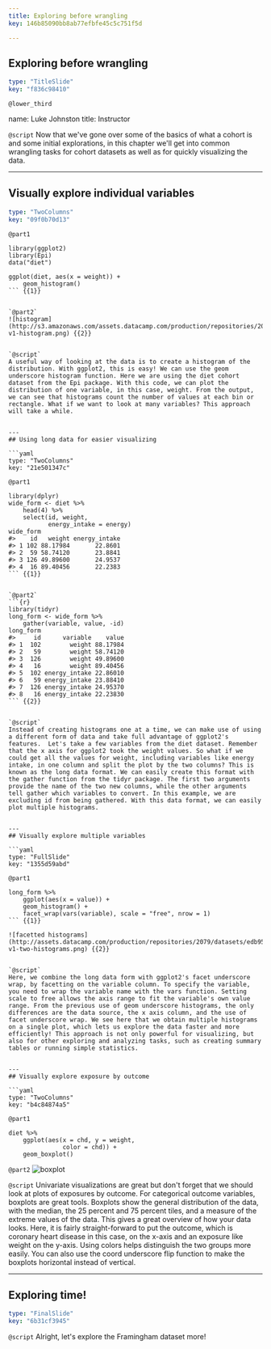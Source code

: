 ```yaml
---
title: Exploring before wrangling
key: 146b85090bb8ab77efbfe45c5c751f5d

---
```

## Exploring before wrangling

```yaml
type: "TitleSlide"
key: "f836c98410"
```

`@lower_third`

name: Luke Johnston
title: Instructor


`@script`
Now that we've gone over some of the basics of what a cohort is and some initial explorations, in this chapter we'll get into common wrangling tasks for cohort datasets as well as for quickly visualizing the data.


---
## Visually explore individual variables

```yaml
type: "TwoColumns"
key: "09f0b70d13"
```

`@part1`
```{r}
library(ggplot2)
library(Epi)
data("diet")

ggplot(diet, aes(x = weight)) +
    geom_histogram()
``` {{1}}


`@part2`
![histogram](http://s3.amazonaws.com/assets.datacamp.com/production/repositories/2079/datasets/a7a52d4b64aa5f2562fdf34478a8a31912e070fa/ch2-v1-histogram.png) {{2}}


`@script`
A useful way of looking at the data is to create a histogram of the distribution. With ggplot2, this is easy! We can use the geom underscore histogram function. Here we are using the diet cohort dataset from the Epi package. With this code, we can plot the distribution of one variable, in this case, weight. From the output, we can see that histograms count the number of values at each bin or rectangle. What if we want to look at many variables? This approach will take a while.


---
## Using long data for easier visualizing

```yaml
type: "TwoColumns"
key: "21e501347c"
```

`@part1`
```{r}
library(dplyr)
wide_form <- diet %>%
    head(4) %>%
    select(id, weight, 
           energy_intake = energy)
wide_form
#>    id   weight energy_intake
#> 1 102 88.17984       22.8601
#> 2  59 58.74120       23.8841
#> 3 126 49.89600       24.9537
#> 4  16 89.40456       22.2383
``` {{1}}


`@part2`
```{r}
library(tidyr)
long_form <- wide_form %>%
    gather(variable, value, -id)
long_form
#>     id      variable    value
#> 1  102        weight 88.17984
#> 2   59        weight 58.74120
#> 3  126        weight 49.89600
#> 4   16        weight 89.40456
#> 5  102 energy_intake 22.86010
#> 6   59 energy_intake 23.88410
#> 7  126 energy_intake 24.95370
#> 8   16 energy_intake 22.23830
``` {{2}}


`@script`
Instead of creating histograms one at a time, we can make use of using a different form of data and take full advantage of ggplot2's features.  Let's take a few variables from the diet dataset. Remember that the x axis for ggplot2 took the weight values. So what if we could get all the values for weight, including variables like energy intake, in one column and split the plot by the two columns? This is known as the long data format. We can easily create this format with the gather function from the tidyr package. The first two arguments provide the name of the two new columns, while the other arguments tell gather which variables to convert. In this example, we are excluding id from being gathered. With this data format, we can easily plot multiple histograms.


---
## Visually explore multiple variables

```yaml
type: "FullSlide"
key: "1355d59abd"
```

`@part1`
```{r}
long_form %>%
    ggplot(aes(x = value)) +
    geom_histogram() +
    facet_wrap(vars(variable), scale = "free", nrow = 1)
``` {{1}}

![facetted histograms](http://assets.datacamp.com/production/repositories/2079/datasets/edb95d0a706c2f986b55f4755a01a6df3a17178d/ch2-v1-two-histograms.png) {{2}}


`@script`
Here, we combine the long data form with ggplot2's facet underscore wrap, by facetting on the variable column. To specify the variable, you need to wrap the variable name with the vars function. Setting scale to free allows the axis range to fit the variable's own value range. From the previous use of geom underscore histograms, the only differences are the data source, the x axis column, and the use of facet underscore wrap. We see here that we obtain multiple histograms on a single plot, which lets us explore the data faster and more efficiently! This approach is not only powerful for visualizing, but also for other exploring and analyzing tasks, such as creating summary tables or running simple statistics.


---
## Visually explore exposure by outcome

```yaml
type: "TwoColumns"
key: "b4c84874a5"
```

`@part1`
```{r}
diet %>%
    ggplot(aes(x = chd, y = weight,
               color = chd)) +
    geom_boxplot()
```


`@part2`
![boxplot](http://assets.datacamp.com/production/repositories/2079/datasets/8501ad0061c59bb5f1757a2ad99652fd11f70952/ch2-v1-boxplot.png)


`@script`
Univariate visualizations are great but don't forget that we should look at plots of exposures by outcome. For categorical outcome variables, boxplots are great tools. Boxplots show the general distribution of the data, with the median, the 25 percent and 75 percent tiles, and a measure of the extreme values of the data. This gives a great overview of how your data looks. Here, it is fairly straight-forward to put the outcome, which is coronary heart disease in this case, on the x-axis and an exposure like weight on the y-axis. Using colors helps distinguish the two groups more easily. You can also use the coord underscore flip function to make the boxplots horizontal instead of vertical.


---
## Exploring time!

```yaml
type: "FinalSlide"
key: "6b31cf3945"
```

`@script`
Alright, let's explore the Framingham dataset more!

